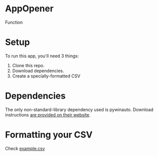 # AppOpener

Function

# Setup

To run this app, you'll need 3 things:

1. Clone this repo.
2. Download dependencies.
3. Create a specially-formatted CSV

# Dependencies

The only non-standard-library dependency used is pywinauto. Download instructions [are provided on their website](https://pywinauto.readthedocs.io/en/latest/index.html).

# Formatting your CSV

Check [example.csv](/example.csv)
